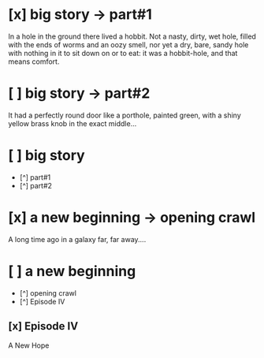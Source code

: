 # [x] big story -> part#1
In a hole in the ground there lived a hobbit. Not a nasty, dirty, wet hole, filled with the
ends of worms and an oozy smell, nor yet a dry, bare, sandy hole with nothing in it to sit down
on or to eat: it was a hobbit-hole, and that means comfort.

# [ ] big story -> part#2
It had a perfectly round door like a porthole, painted green, with a shiny yellow brass knob
in the exact middle...

# [ ] big story
- [^] part#1
- [^] part#2

# [x] a new beginning -> opening crawl
A long time ago in a galaxy far, far away....

# [ ] a new beginning
- [^] opening crawl
- [^] Episode IV

## [x] Episode IV
A New Hope
